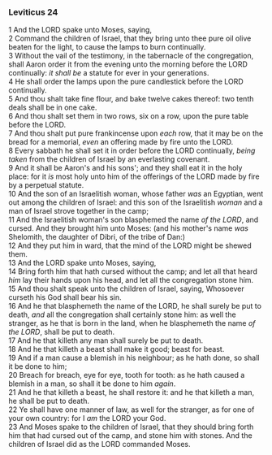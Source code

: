### Leviticus 24

1 And the LORD spake unto Moses, saying,  
2 Command the children of Israel, that they bring unto thee pure oil olive beaten for the light, to cause the lamps to burn continually.  
3 Without the vail of the testimony, in the tabernacle of the congregation, shall Aaron order it from the evening unto the morning before the LORD continually: *it shall be* a statute for ever in your generations.  
4 He shall order the lamps upon the pure candlestick before the LORD continually.  
5 And thou shalt take fine flour, and bake twelve cakes thereof: two tenth deals shall be in one cake.  
6 And thou shalt set them in two rows, six on a row, upon the pure table before the LORD.  
7 And thou shalt put pure frankincense upon *each* row, that it may be on the bread for a memorial, *even* an offering made by fire unto the LORD.  
8 Every sabbath he shall set it in order before the LORD continually, *being taken* from the children of Israel by an everlasting covenant.  
9 And it shall be Aaron's and his sons'; and they shall eat it in the holy place: for it *is* most holy unto him of the offerings of the LORD made by fire by a perpetual statute.  
10 And the son of an Israelitish woman, whose father *was* an Egyptian, went out among the children of Israel: and this son of the Israelitish *woman* and a man of Israel strove together in the camp;  
11 And the Israelitish woman's son blasphemed the name *of the LORD*, and cursed. And they brought him unto Moses: (and his mother's name *was* Shelomith, the daughter of Dibri, of the tribe of Dan:)  
12 And they put him in ward, that the mind of the LORD might be shewed them.  
13 And the LORD spake unto Moses, saying,  
14 Bring forth him that hath cursed without the camp; and let all that heard *him* lay their hands upon his head, and let all the congregation stone him.  
15 And thou shalt speak unto the children of Israel, saying, Whosoever curseth his God shall bear his sin.  
16 And he that blasphemeth the name of the LORD, he shall surely be put to death, *and* all the congregation shall certainly stone him: as well the stranger, as he that is born in the land, when he blasphemeth the name *of the LORD*, shall be put to death.  
17 And he that killeth any man shall surely be put to death.  
18 And he that killeth a beast shall make it good; beast for beast.  
19 And if a man cause a blemish in his neighbour; as he hath done, so shall it be done to him;  
20 Breach for breach, eye for eye, tooth for tooth: as he hath caused a blemish in a man, so shall it be done to him *again*.  
21 And he that killeth a beast, he shall restore it: and he that killeth a man, he shall be put to death.  
22 Ye shall have one manner of law, as well for the stranger, as for one of your own country: for I *am* the LORD your God.  
23 And Moses spake to the children of Israel, that they should bring forth him that had cursed out of the camp, and stone him with stones. And the children of Israel did as the LORD commanded Moses.  
